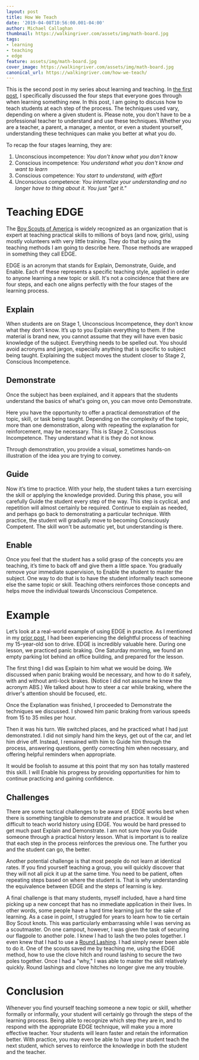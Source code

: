 ```yaml
---
layout: post
title: How We Teach
date: '2019-04-08T10:56:00.001-04:00'
author: Michael Callaghan
thumbnail: https://walkingriver.com/assets/img/math-board.jpg
tags: 
- learning 
- teaching
- edge
feature: assets/img/math-board.jpg
cover_image: https://walkingriver.com/assets/img/math-board.jpg
canonical_url: https://walkingriver.com/how-we-teach/
---
```


This is the second post in my series about learning and teaching. In [the first post](https://walkingriver.com/how-we-learn/), I specifically discussed the four steps that everyone goes through when learning something new. In this post, I am going to discuss how to teach students at each step of the process.  The techniques used vary, depending on where a given student is. Please note, you don't have to be a professional teacher to understand and use these techniques. Whether you are a teacher, a parent, a manager, a mentor, or even a student yourself, understanding these techniques can make you better at what you do.
<!--more-->

To recap the four stages learning, they are:

1. Unconscious incompetence: <i>You don't know what you don't know</i>
1. Conscious incompetence: <i>You understand what you don't know and want to learn</i>
1. Conscious competence: <i>You start to understand, with effort</i>
1. Unconscious competence: <i>You internalize your understanding and no longer have to thing about it. You just "get it."</i>

# Teaching EDGE
The [Boy Scouts of America](https://www.scouting.org) is widely recognized as an organization that is expert at teaching practical skills to millions of boys (and now, girls), using mostly volunteers with very little training. They do that by using the teaching methods I am going to describe here. Those methods are wrapped in something they call EDGE.

EDGE is an acronym that stands for Explain, Demonstrate, Guide, and Enable. Each of these represents a specific teaching style, applied in order to anyone learning a new topic or skill. It's not a coincidence that there are four steps, and each one aligns perfectly with the four stages of the learning process.

## Explain
When students are on Stage 1, Unconscious Incompetence, they don’t know what they don’t know. It’s up to you Explain everything to them. If the material is brand new, you cannot assume that they will have even basic knowledge of the subject. Everything needs to be spelled out. You should avoid acronyms and jargon, especially anything that is specific to subject being taught. Explaining the subject moves the student closer to Stage 2, Conscious Incompetence.

## Demonstrate
Once the subject has been explained, and it appears that the students understand the basics of what's going on, you can move onto Demonstrate. 

Here you have the opportunity to offer a practical demonstration of the topic, skill, or task being taught. Depending on the complexity of the topic, more than one demonstration, along with repeating the explanation for reinforcement, may be necessary. This is Stage 2, Conscious Incompetence. They understand what it is they do not know.

Through demonstration, you provide a visual, sometimes hands-on illustration of the idea you are trying to convey.

## Guide
Now it’s time to practice. With your help, the student takes a turn exercising the skill or applying the knowledge provided. During this phase, you will carefully Guide the student every step of the way. This step is cyclical, and repetition will almost certainly be required. Continue to explain as needed, and perhaps go back to demonstrating a particular technique. With practice, the student will gradually move to becoming Consciously Competent. The skill won't be automatic yet, but understanding is there.

## Enable
Once you feel that the student has a solid grasp of the concepts you are teaching, it’s time to back off and give them a little space. You gradually remove your immediate supervision, to Enable the student to master the subject. One way to do that is to have the student informally teach someone else the same topic or skill. Teaching others reinforces those concepts and helps move the individual towards Unconscious Competence.

# Example
Let’s look at a real-world example of using EDGE in practice. As I mentioned in my [prior post](https://walkingriver.com/how-we-learn/), I had been experiencing the delightful process of teaching my 15-year-old son to drive. EDGE is incredibly valuable here. During one lesson, we practiced panic braking. One Saturday morning, we found an empty parking lot behind an office building, and prepared for the lesson.

The first thing I did was Explain to him what we would be doing. We discussed when panic braking would be necessary, and how to do it safely, with and without anti-lock brakes. (Notice I did not assume he knew the acronym ABS.) We talked about how to steer a car while braking, where the driver's attention should be focused, etc.

Once the Explanation was finished, I proceeded to Demonstrate the techniques we discussed. I showed him panic braking from various speeds from 15 to 35 miles per hour.

Then it was his turn. We switched places, and he practiced what I had just demonstrated. I did not simply hand him the keys, get out of the car, and let him drive off. Instead, I remained with him to Guide him through the process, answering questions, gently correcting him when necessary, and offering helpful reminders when appropriate.

It would be foolish to assume at this point that my son has totally mastered this skill. I will Enable his progress by providing opportunities for him to continue practicing and gaining confidence.

## Challenges
There are some tactical challenges to be aware of. EDGE works best when there is something tangible to demonstrate and practice. It would be difficult to teach world history using EDGE. You would be hard pressed to get much past Explain and Demonstrate. I am not sure how you Guide someone through a practical history lesson. What is important is to realize that each step in the process reinforces the previous one. The further you and the student can go, the better.

Another potential challenge is that most people do not learn at identical rates. If you find yourself teaching a group, you will quickly discover that they will not all pick it up at the same time. You need to be patient, often repeating steps based on where the student is. That is why understanding the equivalence between EDGE and the steps of learning is key.

A final challenge is that many students, myself included, have a hard time picking up a new concept that has no immediate application in their lives. In other words, some people have a hard time learning just for the sake of learning. As a case in point, I struggled for years to learn how to tie certain Boy Scout knots. This was particularly embarrassing while I was serving as a scoutmaster. On one campout, however, I was given the task of securing our flagpole to another pole. I knew I had to lash the two poles together. I even knew that I had to use a [Round Lashing](https://youtu.be/UL_d0WoFLtU). I had simply never been able to do it. One of the scouts saved me by teaching me, using the EDGE method, how to use the clove hitch and round lashing to secure the two poles together. Once I had a "why," I was able to master the skill relatively quickly. Round lashings and clove hitches no longer give me any trouble.

# Conclusion
Whenever you find yourself teaching someone a new topic or skill, whether formally or informally, your student will certainly go through the steps of the learning process. Being able to recognize which step they are in, and to respond with the appropriate EDGE technique, will make you a more effective teacher. Your students will learn faster and retain the information better. With practice, you may even be able to have your student teach the next student, which serves to reinforce the knowledge in both the student and the teacher.
